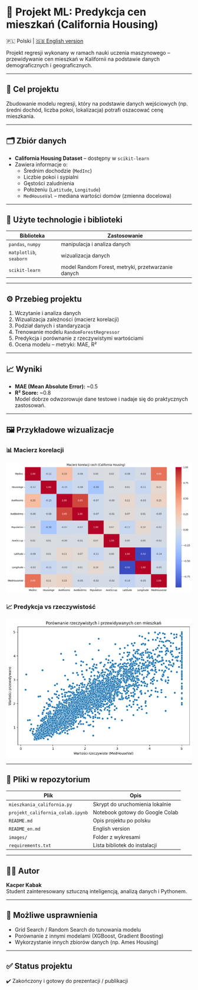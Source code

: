 # 🧠 Projekt ML: Predykcja cen mieszkań (California Housing)

🇵🇱 Polski | [🇬🇧 English version](README_en.md)

Projekt regresji wykonany w ramach nauki uczenia maszynowego – przewidywanie cen mieszkań w Kalifornii na podstawie danych demograficznych i geograficznych.

---

## 📌 Cel projektu

Zbudowanie modelu regresji, który na podstawie danych wejściowych (np. średni dochód, liczba pokoi, lokalizacja) potrafi oszacować cenę mieszkania.

---

## 🗂️ Zbiór danych

- **California Housing Dataset** – dostępny w `scikit-learn`
- Zawiera informacje o:
  - Średnim dochodzie (`MedInc`)
  - Liczbie pokoi i sypialni
  - Gęstości zaludnienia
  - Położeniu (`Latitude`, `Longitude`)
  - `MedHouseVal` – mediana wartości domów (zmienna docelowa)

---

## 🧰 Użyte technologie i biblioteki

| Biblioteka | Zastosowanie |
|------------|--------------|
| `pandas`, `numpy` | manipulacja i analiza danych |
| `matplotlib`, `seaborn` | wizualizacja danych |
| `scikit-learn` | model Random Forest, metryki, przetwarzanie danych |

---

## ⚙️ Przebieg projektu

1. Wczytanie i analiza danych
2. Wizualizacja zależności (macierz korelacji)
3. Podział danych i standaryzacja
4. Trenowanie modelu `RandomForestRegressor`
5. Predykcja i porównanie z rzeczywistymi wartościami
6. Ocena modelu – metryki: MAE, R²

---

## 📈 Wyniki

- **MAE (Mean Absolute Error):** ~0.5  
- **R² Score:** ~0.8  
Model dobrze odwzorowuje dane testowe i nadaje się do praktycznych zastosowań.

---

## 🖼️ Przykładowe wizualizacje

### 📊 Macierz korelacji
![Macierz korelacji](images/macierz_korelacji.png)

### 📈 Predykcja vs rzeczywistość
![Predykcja vs rzeczywistość](images/scatter_pred_vs_actual.png)

---

## 📁 Pliki w repozytorium

| Plik | Opis |
|------|------|
| `mieszkania_california.py` | Skrypt do uruchomienia lokalnie |
| `projekt_california_colab.ipynb` | Notebook gotowy do Google Colab |
| `README.md` | Opis projektu po polsku |
| `README_en.md` | English version |
| `images/` | Folder z wykresami |
| `requirements.txt` | Lista bibliotek do instalacji

---

## 👨‍💻 Autor

**Kacper Kabak**  
Student zainteresowany sztuczną inteligencją, analizą danych i Pythonem.

---

## 🔧 Możliwe usprawnienia

- Grid Search / Random Search do tunowania modelu
- Porównanie z innymi modelami (XGBoost, Gradient Boosting)
- Wykorzystanie innych zbiorów danych (np. Ames Housing)

---

## ✅ Status projektu

✔️ Zakończony i gotowy do prezentacji / publikacji
